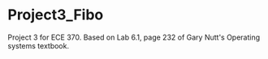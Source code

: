 # Project3_Fibo

Project 3 for ECE 370. Based on Lab 6.1, page 232 of Gary Nutt's Operating systems textbook.
